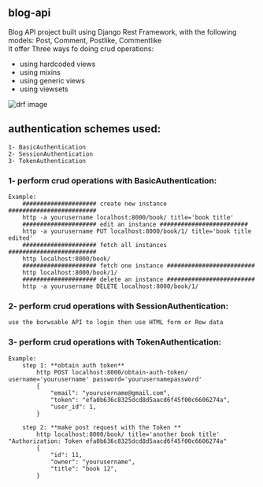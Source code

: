 

## blog-api
Blog API project built using Django Rest Framework, with the following models: Post, Comment, Postlike, Commentlike  
It offer Three ways fo doing crud operations: 
  - using hardcoded views
  - using mixins
  - using generic views
  - using viewsets

![drf image](https://github.com/pedrasfloki/blog-api/blob/main/screensshot%20for%20project/Screenshot%20from%202021-06-08%2021-48-35.png)

## authentication schemes used:
    1- BasicAuthentication
    2- SessionAuthentication
    3- TokenAuthentication

### 1- perform crud operations with **BasicAuthentication**:
    Example:
        ##################### create new instance #########################
        http -a yourusername localhost:8000/book/ title='book title' 
        ##################### edit an instance #########################
        http -a yourusername PUT localhost:8000/book/1/ title='book title edited' 
        ##################### fetch all instances #########################
        http localhost:8000/book/  
        ##################### fetch one instance #########################
        http localhost:8000/book/1/ 
        ##################### delete an instance #########################
        http -a yourusername DELETE localhost:8000/book/1/  


### 2- perform crud operations with **SessionAuthentication**:
    use the borwsable API to login then use HTML form or Row data


### 3- perform crud operations with **TokenAuthentication**:

    Example:
        step 1: **obtain auth token**
            http POST localhost:8000/obtain-auth-token/ username='yourusername' password='yourusernamepassword'
            {
                "email": "yourusername@gmail.com",
                "token": "efa0b636c8325dcd8d5aacd6f45f00c6606274a",
                "user_id": 1,
            }

        step 2: **make post request with the Token **
            http localhost:8000/book/ title='another book title' "Authorization: Token efa0b636c8325dcd8d5aacd6f45f00c6606274a"
            {
                "id": 11,
                "owner": "yourusername",
                "title": "book 12",
            }


